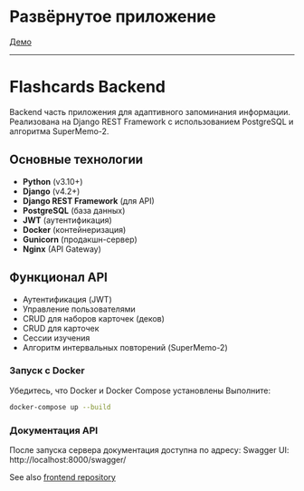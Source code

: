 # Развёрнутое приложение
[Демо](http://flashcards.hitasher.ru)

---

# Flashcards Backend
Backend часть приложения для адаптивного запоминания информации. Реализована на Django REST Framework с использованием PostgreSQL и алгоритма SuperMemo-2.

## Основные технологии
- **Python** (v3.10+)
- **Django** (v4.2+)
- **Django REST Framework** (для API)
- **PostgreSQL** (база данных)
- **JWT** (аутентификация)
- **Docker** (контейнеризация)
- **Gunicorn** (продакшн-сервер)
- **Nginx** (API Gateway)

## Функционал API
- Аутентификация (JWT)
- Управление пользователями
- CRUD для наборов карточек (деков)
- CRUD для карточек
- Сессии изучения
- Алгоритм интервальных повторений (SuperMemo-2)

### Запуск с Docker

Убедитесь, что Docker и Docker Compose установлены
Выполните:
```bash
docker-compose up --build
```

### Документация API
После запуска сервера документация доступна по адресу:
Swagger UI: http://localhost:8000/swagger/

See also [frontend repository](https://github.com/FlintVorselon51/flashcards-frontend)
